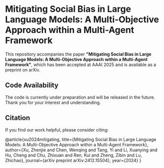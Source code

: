 # Mitigating Social Bias in Large Language Models: A Multi-Objective Approach within a Multi-Agent Framework

This repository accompanies the paper **"Mitigating Social Bias in Large Language Models: A Multi-Objective Approach within a Multi-Agent Framework"**, which has been accepted at AAAI 2025 and is available as a preprint on arXiv.

## Code Availability
The code is currently under preparation and will be released in the future. Thank you for your interest and understanding.

## Citation
If you find our work helpful, please consider citing:

@article{xu2024mitigating, title={Mitigating Social Bias in Large Language Models: A Multi-Objective Approach within a Multi-Agent Framework}, author={Xu, Zhenjie and Chen, Wenqing and Tang, Yi and Li, Xuanying and Hu, Cheng and Chu, Zhixuan and Ren, Kui and Zheng, Zibin and Lu, Zhichao}, journal={arXiv preprint arXiv:2412.15504}, year={2024} }



